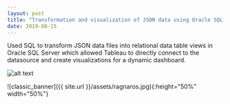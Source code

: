 ```yaml
---
layout: post
title: "Transformation and visualization of JSON data using Oracle SQL Server and Tableau (Tableau, SQL)"
date: 2019-08-15
---
```

Used SQL to transform JSON data files into relational data table views in Oracle SQL Server which allowed Tableau to directly connect to the datasource and create visualizations for a dynamic dashboard.

![alt text](https://placekitten.com/300/300 "Text Title")

![classic_banner]({{ site.url }}/assets/ragnaros.jpg){:height="50%" width="50%"}

<!---->
